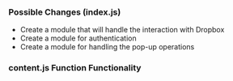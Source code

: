 ### Possible Changes (index.js)
- Create a module that will handle the interaction with Dropbox 
- Create a module for authentication 
- Create a module for handling the pop-up operations 

### content.js Function Functionality 
